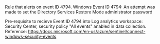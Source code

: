 Rule that alerts on event ID 4794.
Windows Event ID 4794: An attempt was made to set the Directory Services Restore Mode administrator password

Pre-requisite to recieve Event ID 4794 into Log analytics workspace: Security Center, security policy "All events" anabled in data collection.
Reference: https://docs.microsoft.com/en-us/azure/sentinel/connect-windows-security-events
